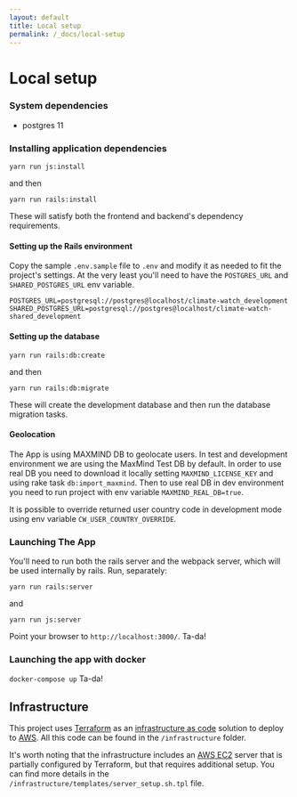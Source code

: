 ```yaml
---
layout: default
title: Local setup
permalink: /_docs/local-setup
---
```


# Local setup

### System dependencies

- postgres 11

### Installing application dependencies

```
yarn run js:install
```

and then

```
yarn run rails:install
```

These will satisfy both the frontend and backend's dependency requirements.

#### Setting up the Rails environment

Copy the sample `.env.sample` file to `.env` and modify it as needed to fit the
project's settings. At the very least you'll need to have the `POSTGRES_URL` and `SHARED_POSTGRES_URL`
env variable.

```
POSTGRES_URL=postgresql://postgres@localhost/climate-watch_development
SHARED_POSTGRES_URL=postgresql://postgres@localhost/climate-watch-shared_development
```

#### Setting up the database

```
yarn run rails:db:create
```

and then

```
yarn run rails:db:migrate
```

These will create the development database and then run the database migration tasks.

#### Geolocation

The App is using MAXMIND DB to geolocate users. In test and development environment we are using the MaxMind Test DB by default. In order to use real DB you need to download it
locally setting `MAXMIND_LICENSE_KEY` and using rake task `db:import_maxmind`. Then to use real DB in dev environment you need to run project with env variable
`MAXMIND_REAL_DB=true`.

It is possible to override returned user country code in development mode using env variable `CW_USER_COUNTRY_OVERRIDE`.

### Launching The App

You'll need to run both the rails server and the webpack server, which will be used internally by rails. Run, separately:

```
yarn run rails:server
```

and

```
yarn run js:server
```

Point your browser to `http://localhost:3000/`. Ta-da!

### Launching the app with docker
```docker-compose up```
Ta-da!

## Infrastructure

This project uses [Terraform](https://www.terraform.io/) as an [infrastructure as code](https://en.wikipedia.org/wiki/Infrastructure_as_code) solution to deploy to [AWS](https://aws.amazon.com/). All this code can be found in the `/infrastructure` folder.

It's worth noting that the infrastructure includes an [AWS EC2](https://aws.amazon.com/ec2/) server that is partially configured by Terraform, but that requires additional setup. You can find more details in the `/infrastructure/templates/server_setup.sh.tpl` file.
